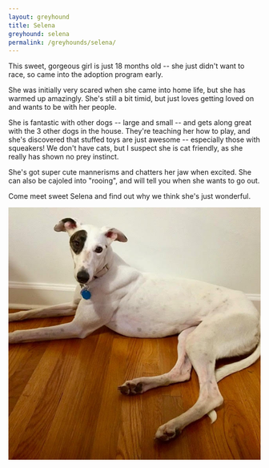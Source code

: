 ```yaml
---
layout: greyhound
title: Selena
greyhound: selena
permalink: /greyhounds/selena/
---
```


This sweet, gorgeous girl is just 18 months old -- she just didn't want to race, so came into the adoption program early.

She was initially very scared when she came into home life, but she has warmed up amazingly.  She's still a bit timid, but just loves getting loved on and wants to be with her people.  

She is fantastic with other dogs -- large and small -- and gets along great with the 3 other dogs in the house.  They're teaching her how to play, and she's discovered that stuffed toys are just awesome -- especially those with squeakers!  We don't have cats, but I suspect she is cat friendly, as she really has shown no prey instinct.

She's got super cute mannerisms and chatters her jaw when excited.  She can also be cajoled into "rooing", and will tell you when she wants to go out.  
 
Come meet sweet Selena and find out why we think she's just wonderful.

<div class="col-md-6">
<img class="img-rounded" src="/img/selena1.jpg">
</div>
<div class="col-md-6">
<div class="fb-post" data-href="https://www.facebook.com/greyhoundpetscentraltexas/posts/10155990693338572:0" data-width="auto" data-show-text="true"></div>
</div>
